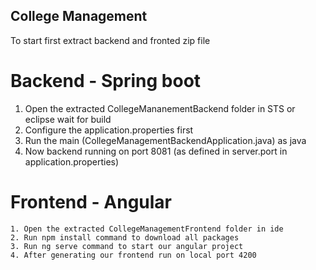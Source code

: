 ## College Management


To start first extract backend and fronted zip file

# Backend - Spring boot

   1. Open the extracted CollegeMananementBackend folder in STS or eclipse wait for build
   2. Configure the application.properties first 
   3. Run the main (CollegeManagementBackendApplication.java) as java
   4. Now backend running on port 8081 (as defined in server.port in application.properties)


# Frontend - Angular

    1. Open the extracted CollegeManagementFrontend folder in ide
    2. Run npm install command to download all packages
    3. Run ng serve command to start our angular project
    4. After generating our frontend run on local port 4200


